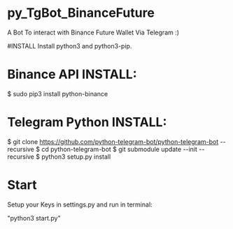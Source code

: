 # py_TgBot_BinanceFuture
A Bot To interact with Binance Future Wallet Via Telegram :)

#INSTALL
Install python3 and python3-pip.



# Binance API INSTALL:

$ sudo pip3 install python-binance

# Telegram Python INSTALL:

$ git clone https://github.com/python-telegram-bot/python-telegram-bot --recursive
$ cd python-telegram-bot
$ git submodule update --init --recursive
$ python3 setup.py install



# Start

Setup your Keys in settings.py
and run in terminal:

"python3 start.py"
